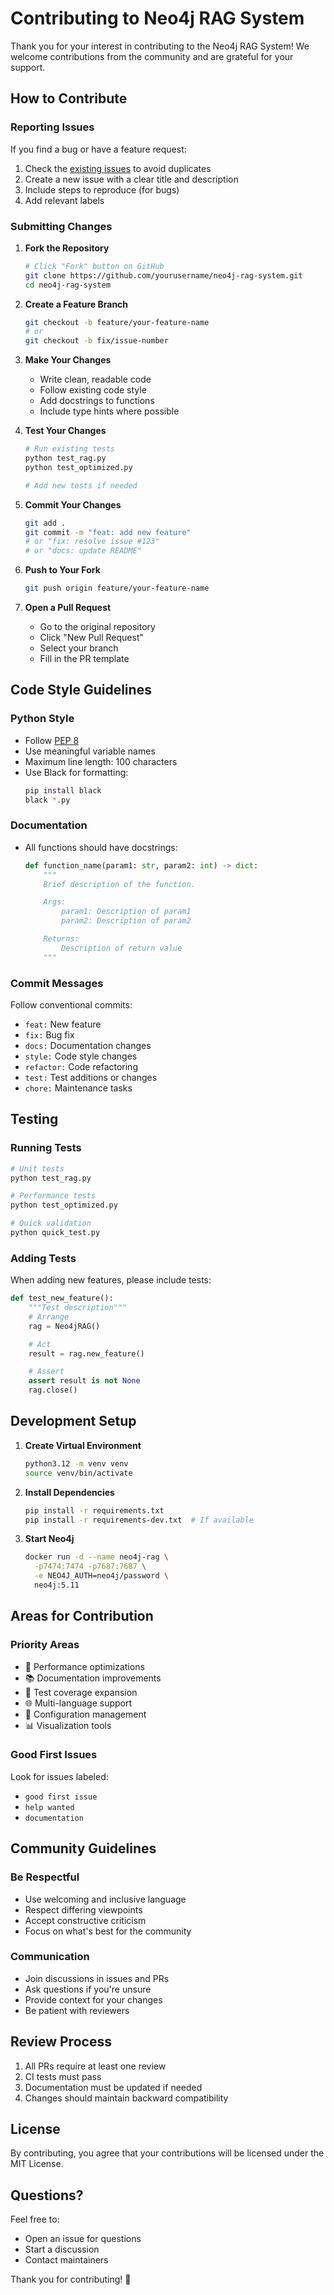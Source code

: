 # Contributing to Neo4j RAG System

Thank you for your interest in contributing to the Neo4j RAG System! We welcome contributions from the community and are grateful for your support.

## How to Contribute

### Reporting Issues

If you find a bug or have a feature request:

1. Check the [existing issues](https://github.com/yourusername/neo4j-rag-system/issues) to avoid duplicates
2. Create a new issue with a clear title and description
3. Include steps to reproduce (for bugs)
4. Add relevant labels

### Submitting Changes

1. **Fork the Repository**
   ```bash
   # Click "Fork" button on GitHub
   git clone https://github.com/yourusername/neo4j-rag-system.git
   cd neo4j-rag-system
   ```

2. **Create a Feature Branch**
   ```bash
   git checkout -b feature/your-feature-name
   # or
   git checkout -b fix/issue-number
   ```

3. **Make Your Changes**
   - Write clean, readable code
   - Follow existing code style
   - Add docstrings to functions
   - Include type hints where possible

4. **Test Your Changes**
   ```bash
   # Run existing tests
   python test_rag.py
   python test_optimized.py

   # Add new tests if needed
   ```

5. **Commit Your Changes**
   ```bash
   git add .
   git commit -m "feat: add new feature"
   # or "fix: resolve issue #123"
   # or "docs: update README"
   ```

6. **Push to Your Fork**
   ```bash
   git push origin feature/your-feature-name
   ```

7. **Open a Pull Request**
   - Go to the original repository
   - Click "New Pull Request"
   - Select your branch
   - Fill in the PR template

## Code Style Guidelines

### Python Style

- Follow [PEP 8](https://www.python.org/dev/peps/pep-0008/)
- Use meaningful variable names
- Maximum line length: 100 characters
- Use Black for formatting:
  ```bash
  pip install black
  black *.py
  ```

### Documentation

- All functions should have docstrings:
  ```python
  def function_name(param1: str, param2: int) -> dict:
      """
      Brief description of the function.

      Args:
          param1: Description of param1
          param2: Description of param2

      Returns:
          Description of return value
      """
  ```

### Commit Messages

Follow conventional commits:
- `feat:` New feature
- `fix:` Bug fix
- `docs:` Documentation changes
- `style:` Code style changes
- `refactor:` Code refactoring
- `test:` Test additions or changes
- `chore:` Maintenance tasks

## Testing

### Running Tests

```bash
# Unit tests
python test_rag.py

# Performance tests
python test_optimized.py

# Quick validation
python quick_test.py
```

### Adding Tests

When adding new features, please include tests:

```python
def test_new_feature():
    """Test description"""
    # Arrange
    rag = Neo4jRAG()

    # Act
    result = rag.new_feature()

    # Assert
    assert result is not None
    rag.close()
```

## Development Setup

1. **Create Virtual Environment**
   ```bash
   python3.12 -m venv venv
   source venv/bin/activate
   ```

2. **Install Dependencies**
   ```bash
   pip install -r requirements.txt
   pip install -r requirements-dev.txt  # If available
   ```

3. **Start Neo4j**
   ```bash
   docker run -d --name neo4j-rag \
     -p7474:7474 -p7687:7687 \
     -e NEO4J_AUTH=neo4j/password \
     neo4j:5.11
   ```

## Areas for Contribution

### Priority Areas

- 🚀 Performance optimizations
- 📚 Documentation improvements
- 🧪 Test coverage expansion
- 🌐 Multi-language support
- 🔧 Configuration management
- 📊 Visualization tools

### Good First Issues

Look for issues labeled:
- `good first issue`
- `help wanted`
- `documentation`

## Community Guidelines

### Be Respectful

- Use welcoming and inclusive language
- Respect differing viewpoints
- Accept constructive criticism
- Focus on what's best for the community

### Communication

- Join discussions in issues and PRs
- Ask questions if you're unsure
- Provide context for your changes
- Be patient with reviewers

## Review Process

1. All PRs require at least one review
2. CI tests must pass
3. Documentation must be updated if needed
4. Changes should maintain backward compatibility

## License

By contributing, you agree that your contributions will be licensed under the MIT License.

## Questions?

Feel free to:
- Open an issue for questions
- Start a discussion
- Contact maintainers

Thank you for contributing! 🎉